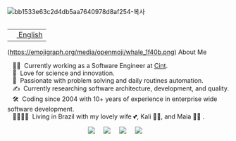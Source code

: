 ![bb1533e63c2d4db5aa7640978d8af254-복사](https://github.com/user-attachments/assets/71b5af33-d1cc-462a-bc27-5550b6109173)

<table align="right">
 <tr><td><a href="README.md"><img src="images/us-flag.png" height="13"> English</a></td></tr>
</table>

(https://emojigraph.org/media/openmoji/whale_1f40b.png) About Me

&nbsp;&nbsp;&nbsp;:technologist: &nbsp;Currently working as a Software Engineer at [Cint](https://www.cint.com/). \
&nbsp;&nbsp;&nbsp;:seedling: &nbsp;Love for science and innovation.\
&nbsp;&nbsp;&nbsp;:heartbeat: &nbsp;Passionate with problem solving and daily routines automation.\
&nbsp;&nbsp;&nbsp;:writing_hand: &nbsp;Currently researching software architecture, development, and quality.\
&nbsp;&nbsp;&nbsp;:hammer_and_wrench: &nbsp;Coding since 2004 with 10+ years of experience in enterprise wide software development.\
&nbsp;&nbsp;&nbsp;:family_man_woman_girl_girl: &nbsp;Living in Brazil with my lovely wife :two_hearts:, Kali :service_dog:, and Maia :service_dog: .

<p align="center">
  <a href="mailto:brunotacca@gmail.com?subject=Olá%20Bruno%20Tacca"><img src="https://img.shields.io/badge/gmail-%23D14836.svg?&style=for-the-badge&logo=gmail&logoColor=white" /></a>&nbsp;&nbsp;&nbsp;&nbsp;
  <a href="https://www.facebook.com/bruno.vitorellitacca"><img src="https://img.shields.io/badge/facebook-%233B5998.svg?&style=for-the-badge&logo=facebook&logoColor=white" /></a>&nbsp;&nbsp;&nbsp;&nbsp;
  <a href="https://www.instagram.com/brunotacca/"><img src="https://img.shields.io/badge/instagram-%23dc2743.svg?&style=for-the-badge&logo=instagram&logoColor=white" /></a>&nbsp;&nbsp;&nbsp;&nbsp;
  <a href="https://www.linkedin.com/in/brunotacca/"><img src="https://img.shields.io/badge/linkedin-%230077B5.svg?&style=for-the-badge&logo=linkedin&logoColor=white" /></a>&nbsp;&nbsp;&nbsp;&nbsp;
